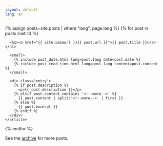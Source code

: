 ```yaml
---
layout: default
lang: en
---
```


<div class="posts">
  {% assign posts=site.posts | where:"lang", page.lang %}
  {% for post in posts limit:10 %}
    <article class="post">

      <h1><a href="{{ site.baseurl }}{{ post.url }}">{{ post.title }}</a></h1>

      <small>
        {% include post_date.html lang=post.lang date=post.date %}
        {% include post_read_time.html lang=post.lang content=post.content %}
      </small>

      <div class="entry">
        {% if post.description %}
          <p>{{ post.description }}</p>
        {% elsif post.content contains '<!--more-->' %}
          {{ post.content | split:'<!--more-->' | first }}
        {% else %}
          {{ post.excerpt }}
        {% endif %}
      </div>
    </article>
  {% endfor %}
</div>

<p>See the <a href="{{ site.baseurl }}/archive">archive</a> for more posts.</p>